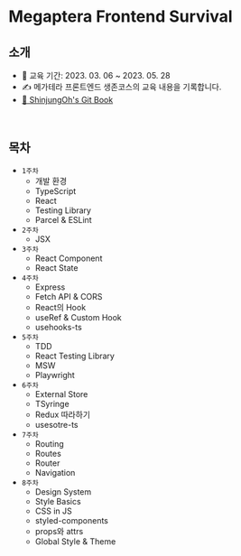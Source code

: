 # Megaptera Frontend Survival

## 소개 

* 📅 교육 기간: 2023. 03. 06 ~ 2023. 05. 28  
* ✍️ 메가테라 프론트엔드 생존코스의 교육 내용을 기록합니다.
* [📖 ShinjungOh's Git Book](https://shinjungohs-dev-road.gitbook.io/megaptera-frontend/) 

<br>

## 목차

* `1주차` 
  * 개발 환경
  * TypeScript
  * React
  * Testing Library
  * Parcel & ESLint
* `2주차`
  * JSX
* `3주차`
  * React Component
  * React State
* `4주차`
  * Express 
  * Fetch API & CORS 
  * React의 Hook 
  * useRef & Custom Hook 
  * usehooks-ts
* `5주차`
  * TDD
  * React Testing Library
  * MSW
  * Playwright
* `6주차`
  * External Store
  * TSyringe
  * Redux 따라하기
  * usesotre-ts
* `7주차`
  * Routing
  * Routes
  * Router
  * Navigation
* `8주차`
  * Design System
  * Style Basics
  * CSS in JS
  * styled-components
  * props와 attrs
  * Global Style & Theme
